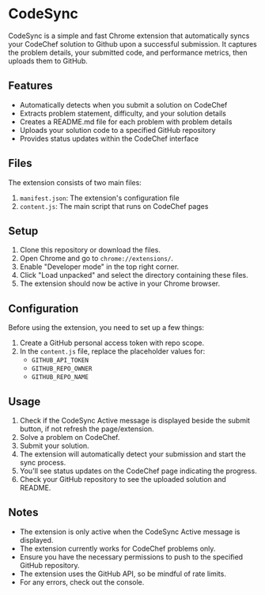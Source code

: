 
# CodeSync

CodeSync is a simple and fast Chrome extension that automatically syncs your CodeChef solution to Github upon a successful submission. It captures the problem details, your submitted code, and performance metrics, then uploads them to GitHub.

## Features

- Automatically detects when you submit a solution on CodeChef
- Extracts problem statement, difficulty, and your solution details
- Creates a README.md file for each problem with problem details
- Uploads your solution code to a specified GitHub repository
- Provides status updates within the CodeChef interface

## Files

The extension consists of two main files:

1. `manifest.json`: The extension's configuration file
2. `content.js`: The main script that runs on CodeChef pages
## Setup

1. Clone this repository or download the files.
2. Open Chrome and go to `chrome://extensions/`.
3. Enable "Developer mode" in the top right corner.
4. Click "Load unpacked" and select the directory containing these files.
5. The extension should now be active in your Chrome browser.

## Configuration

Before using the extension, you need to set up a few things:

1. Create a GitHub personal access token with repo scope.
2. In the `content.js` file, replace the placeholder values for:
   - `GITHUB_API_TOKEN`
   - `GITHUB_REPO_OWNER`
   - `GITHUB_REPO_NAME`

## Usage

1. Check if the CodeSync Active message is displayed beside the submit button, if not refresh the page/extension.
2. Solve a problem on CodeChef.
3. Submit your solution.
4. The extension will automatically detect your submission and start the sync process.
5. You'll see status updates on the CodeChef page indicating the progress.
6. Check your GitHub repository to see the uploaded solution and README.

## Notes

- The extension is only active when the CodeSync Active message is displayed.
- The extension currently works for CodeChef problems only.
- Ensure you have the necessary permissions to push to the specified GitHub repository.
- The extension uses the GitHub API, so be mindful of rate limits.
- For any errors, check out the console.
